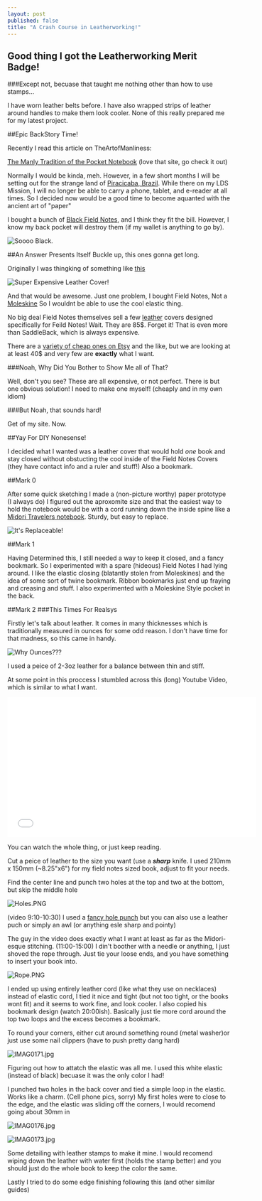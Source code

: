 ```yaml
---
layout: post
published: false
title: "A Crash Course in Leatherworking!"
---
```


## Good thing I got the Leatherworking Merit Badge!
###Except not, becuase that taught me nothing other than how to use stamps...

I have worn leather belts before. I have also wrapped strips of leather around handles to make them look cooler. None of this really prepared me for my latest project.

##Epic BackStory Time!

Recently I read this article on TheArtofManliness:

[The Manly Tradition of the Pocket Notebook](http://www.artofmanliness.com/2010/08/23/the-manly-tradition-of-the-pocket-notebook/ "Super Manly") (love that site, go check it out)

Normally I would be kinda, meh. However, in a few short months I will be setting out for the strange land of [Piracicaba, Brazil](https://www.google.com/maps/place/Piracicaba+-+SP,+Brazil/@-22.7249629,-47.6475382,3a,75y,17.1h,74.98t/data=!3m4!1e1!3m2!1sncsK1mSHo-kOAeoMWKuPuQ!2e0!4m2!3m1!1s0x94c631c14f4c9d3b:0x270ec30013dc341c!6m1!1e1 "Random Street!"). While there on my LDS Mission, I will no longer be able to carry a phone, tablet, and e-reader at all times. So I decided now would be a good time to become aquanted with the ancient art of "paper"

I bought a bunch of [Black Field Notes](http://fieldnotesbrand.com/shop/pitchblack/ "Black Goes With Everything"), and I think they fit the bill. However, I know my back pocket will destroy them (if my wallet is anything to go by).

![Soooo Black.](http://g.nordstromimage.com/imagegallery/store/product/Zoom/6/_9266546.jpg)

##An Answer Presents Itself
Buckle up, this ones gonna get long.

Originally I was thingking of something like [this](http://saddlebackleather.com/moleskinecover "Saddleback Leather!")

![Super Expensive Leather Cover!](http://the-gadgeteer.com/wp-content/uploads/2010/12/saddleback-notebook-cover-1.jpg)

And that would be awesome. Just one problem, I bought Field Notes, Not a [Moleskine](http://moleskine.com/us/collections/model/product/squared-soft-notebook-pocket "Fancy Notebooks!") So I wouldnt be able to use the cool elastic thing.

No big deal Field Notes themselves sell a few [leather](http://fieldnotesbrand.com/storage/leather/ "Most Expensive Yet!") covers designed specifically for Feild Notes! Wait. They are 85$. Forget it! That is even more than SaddleBack, which is always expensive.

There are a [variety of cheap ones on Etsy](https://www.etsy.com/market/field_notes_cover "Cheap! At last.") and the like, but we are looking at at least 40$ and very few are **exactly** what I want.

###Noah, Why Did You Bother to Show Me all of That?

Well, don't you see? These are all expensive, or not perfect. There is but one obvious solution! I need to make one myself! (cheaply and in my own idiom)

###But Noah, that sounds hard!

Get of my site. Now.

##Yay For DIY Nonesense!

I decided what I wanted was a leather cover that would hold *one* book and stay closed without obstucting the cool inside of the Field Notes Covers (they have contact info and a ruler and stuff!) Also a bookmark.

##Mark 0

After some quick sketching I made a (non-picture worthy) paper prototype (I always do) I figured out the aproxomite size and that the easiest way to hold the notebook would be with a cord running down the inside spine like a [Midori Travelers notebook](http://www.midori-japan.co.jp/tr/english/trnotebook/products/ "So not American!"). Sturdy, but easy to replace.

![It's Replaceable!](http://ecx.images-amazon.com/images/I/61nhCii7NfL._SL1500_.jpg)

##Mark 1

Having Determined this, I still needed a way to keep it closed, and a fancy bookmark. So I experimented with a spare (hideous) Field Notes I had lying around. I like the elastic closing (blatantly stolen from Moleskines) and the idea of some sort of twine bookmark. Ribbon bookmarks just end up fraying and creasing and stuff. I also experimented with a Moleskine Style pocket in the back.

##Mark 2
###This Times For Realsys

Firstly let's talk about leather. It comes in many thicknesses which is traditionally measured in ounces for some odd reason. I don't have time for that madness, so this came in handy.

![Why Ounces???](http://d31snyb1jsf9xb.cloudfront.net/services/image.aspx/media/images-misc/ThicknessConversion.png)

I used a peice of 2-3oz leather for a balance between thin and stiff.

At some point in this proccess I stumbled across this (long) Youtube Video, which is similar to what I want.

<center><iframe width="560" height="315" src="//www.youtube-nocookie.com/embed/hCYAnmQnn6w?rel=0" frameborder="0" allowfullscreen></iframe></center>
<!--Yeah I used the center tag. Deal with it. Even You Adam-->

You can watch the whole thing, or just keep reading.

Cut a peice of leather to the size you want (use a ***sharp*** knife. I used 210mm x 150mm (~8.25"x6") for my field notes sized book, adjust to fit your needs.

Find the center line and punch two holes at the top and two at the bottom, but skip the middle hole 

![Holes.PNG](/media/Holes.PNG)

(video 9:10-10:30) I used a [fancy hole punch](http://www.walmart.com/ip/Crop-A-Dile-II-Big-Bite-Punch/10310770 "Super fancy") but you can also use a leather puch or simply an awl (or anything esle sharp and pointy)

The guy in the video does exactly what I want at least as far as the Midori-esque stitching. (11:00-15:00) I din't boother with a needle or anything, I just shoved the rope through. Just tie your loose ends, and you have something to insert your book into.

![Rope.PNG](/media/Rope.PNG)

I ended up using entirely leather cord (like what they use on necklaces) instead of elastic cord, I tied it nice and tight (but not too tight, or the books wont fit) and it seems to work fine, and look cooler. I also copied his bookmark design (watch 20:00ish). Basically just tie more cord around the top two loops and the excess becomes a bookmark.

To round your corners, either cut around something round (metal washer)or just use some nail clippers (have to push pretty dang hard)

![IMAG0171.jpg](/media/IMAG0171.jpg)

Figuring out how to attatch the elastic was all me. I used this white elastic (instead of black) becuase it was the only color I had!

I punched two holes in the back cover and tied a simple loop in the elastic. Works like a charm. (Cell phone pics, sorry) My first holes were to close to the edge, and the elastic was sliding off the corners, I would recomend going about 30mm in

![IMAG0176.jpg](/media/IMAG0176.jpg)

![IMAG0173.jpg](/media/IMAG0173.jpg)


Some detailing with leather stamps to make it mine. I would recomend wiping down the leather with water first (holds the stamp better) and you should just do the whole book to keep the color the same.

Lastly I tried to do some edge finishing following this (and other similar guides)